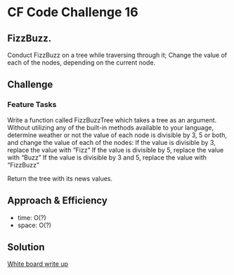 # CF Code Challenge 16
## FizzBuzz.
Conduct FizzBuzz on a tree while traversing through it; Change the value of each
of the nodes, depending on the current node.

## Challenge
### Feature Tasks
Write a function called FizzBuzzTree which takes a tree as an argument.
Without utilizing any of the built-in methods available to your language, determine weather or not the value of each node is divisible by 3, 5 or both, and change the value of each of the nodes:
If the value is divisible by 3, replace the value with “Fizz”
If the value is divisible by 5, replace the value with “Buzz”
If the value is divisible by 3 and 5, replace the value with “FizzBuzz”

Return the tree with its news values.

## Approach & Efficiency

- time:   O(?)
- space:  O(?)

## Solution
[White board write up](assets/fizzbuzztree.jpg)